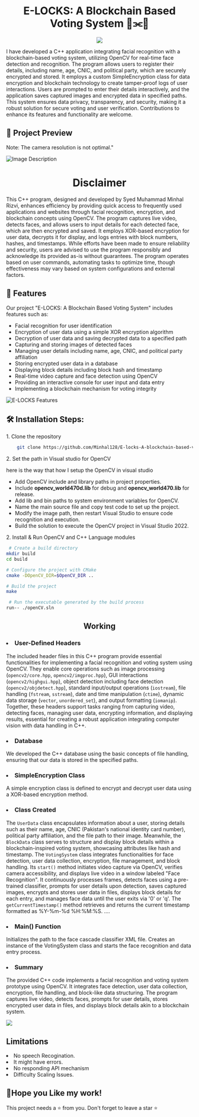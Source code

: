 <h1 align="center" id="title">E-LOCKS: A Blockchain Based Voting System 🧊⫘🧊</h1>


<p align="center"><img src="https://socialify.git.ci/Minhal128/E-locks-A-blockchain-based-voting-system/image?font=Bitter&forks=1&language=1&logo=https%3A%2F%2Fwww.antiersolutions.com%2Fwp-content%2Fuploads%2F2023%2F04%2FGroup-83351.png&name=1&owner=1&pattern=Solid&pulls=1&stargazers=1&theme=Light"></p>

<p>
I have developed a C++ application integrating facial recognition with a blockchain-based voting system, utilizing OpenCV for real-time face detection and recognition. The program allows users to register their details, including name, age, CNIC, and political party, which are securely encrypted and stored. It employs a custom SimpleEncryption class for data encryption and blockchain technology to create tamper-proof logs of user interactions. Users are prompted to enter their details interactively, and the application saves captured images and encrypted data in specified paths. This system ensures data privacy, transparency, and security, making it a robust solution for secure voting and user verification. Contributions to enhance its features and functionality are welcome.<p/> 


<h2>🔎 Project Preview</h2>
<p>Note: The camera resolution is not optimal."</p>

<img src="https://imgur.com/9fug4qX.jpg" alt="Image Description">

<h1 align="center" id="title">Disclaimer</h1>
<p>This C++ program, designed and developed by Syed Muhammad Minhal Rizvi, enhances efficiency by providing quick access to frequently used applications and websites through facial recognition, encryption, and blockchain concepts using OpenCV. The program captures live video, detects faces, and allows users to input details for each detected face, which are then encrypted and saved. It employs XOR-based encryption for user data, decrypts it for display, and logs entries with block numbers, hashes, and timestamps. While efforts have been made to ensure reliability and security, users are advised to use the program responsibly and acknowledge its provided as-is without guarantees. The program operates based on user commands, automating tasks to optimize time, though effectiveness may vary based on system configurations and external factors.</p>
<h2>🧐 Features</h2>

Our project "E-LOCKS: A Blockchain Based Voting System" includes features such as:
<ul>
  <li>Facial recognition for user identification</li>
  <li>Encryption of user data using a simple XOR encryption algorithm</li>
  <li>Decryption of user data and saving decrypted data to a specified path</li>
  <li>Capturing and storing images of detected faces</li>
  <li>Managing user details including name, age, CNIC, and political party affiliation</li>
  <li>Storing encrypted user data in a database</li>
  <li>Displaying block details including block hash and timestamp</li>
  <li>Real-time video capture and face detection using OpenCV</li>
  <li>Providing an interactive console for user input and data entry</li>
  <li>Implementing a blockchain mechanism for voting integrity</li>
</ul>
<img src="https://imgur.com/HLRAiHp.jpg" alt="E-LOCKS Features">

  
<h2>🛠 Installation Steps:</h2>

<p>1. Clone the repository</p>

```bash
    git clone https://github.com/Minhal128/E-locks-A-blockchain-based-voting-system.git
```
<p>2. Set the path in Visual studio for OpenCV </p>
here is the way that how I setup the OpenCV in visual studio 
<ul>
  <li>Add OpenCV include and library paths in project properties.</li>
  <li>Include <b>opencv_world470d.lib</b> for debug and <b>opencv_world470.lib</b> for release.</li>
  <li>Add lib and bin paths to system environment variables for OpenCV.</li>
  <li>Name the main source file and copy test code to set up the project.</li>
  <li>Modify the image path, then restart Visual Studio to ensure code recognition and execution.</li>
  <li>Build the solution to execute the OpenCV project in Visual Studio 2022.</li>
</ul>

<p>2. Install & Run OpenCV and C++ Language modules</p>

```bash
 # Create a build directory
mkdir build
cd build

# Configure the project with CMake
cmake -DOpenCV_DIR=$OpenCV_DIR ..

# Build the project
make

```

```bash
 # Run the executable generated by the build process
run-- ./openCV.sln

```

<h2 align="center">Working </h2>
<p>
<h3><li>User-Defined Headers</li></h3>
  
The included header files in this C++ program provide essential functionalities for implementing a facial recognition and voting system using OpenCV. They enable core operations such as image processing (`opencv2/core.hpp`, `opencv2/imgproc.hpp`), GUI interactions (`opencv2/highgui.hpp`), object detection including face detection (`opencv2/objdetect.hpp`), standard input/output operations (`iostream`), file handling (`fstream`, `sstream`), date and time manipulation (`ctime`), dynamic data storage (`vector`, `unordered_set`), and output formatting (`iomanip`). Together, these headers support tasks ranging from capturing video, detecting faces, managing user data, encrypting information, and displaying results, essential for creating a robust application integrating computer vision with data handling in C++.
</p>
<h3><li>Database</li></h3>

We developed the C++ database using the basic concepts of file handling, ensuring that our data is stored in the specified paths.
<h3><li>SimpleEncryption Class</li></h3>

A simple encryption class is defined to encrypt and decrypt user data using a XOR-based encryption method.</p>

<h3><li>Class Created</li></h3>

The `UserData` class encapsulates information about a user, storing details such as their name, age, CNIC (Pakistan's national identity card number), political party affiliation, and the file path to their image. Meanwhile, the `BlockData` class serves to structure and display block details within a blockchain-inspired voting system, showcasing attributes like hash and timestamp. The `VotingSystem` class integrates functionalities for face detection, user data collection, encryption, file management, and block handling. Its `start()` method initiates video capture via OpenCV, verifies camera accessibility, and displays live video in a window labeled "Face Recognition". It continuously processes frames, detects faces using a pre-trained classifier, prompts for user details upon detection, saves captured images, encrypts and stores user data in files, displays block details for each entry, and manages face data until the user exits via '0' or 'q'. The `getCurrentTimestamp()` method retrieves and returns the current timestamp formatted as %Y-%m-%d %H:%M:%S.
 ....</p>

<h3><li>Main() Function</li></h3>


Initializes the path to the face cascade classifier XML file.
Creates an instance of the VotingSystem class and starts the face recognition and data entry process.</p>

<h3><li>Summary</li></h3>

The provided C++ code implements a facial recognition and voting system prototype using OpenCV. It integrates face detection, user data collection, encryption, file handling, and block-like data structuring. The program captures live video, detects faces, prompts for user details, stores encrypted user data in files, and displays block details akin to a blockchain system.</p>


<img src ="https://rejolut.com/wp-content/uploads/2022/02/voting7.png">
<h2>Limitations</h2>
<li>No speech Recogination.</li>
<li> It might have errors.</li>
<li>No responding API mechanism</li>
<li>Difficulty Scaling Issues.</li>

<p>
<h2>💖Hope you Like my work!</h2>

This project needs a ⭐ from you. Don't forget to leave a star ⭐
